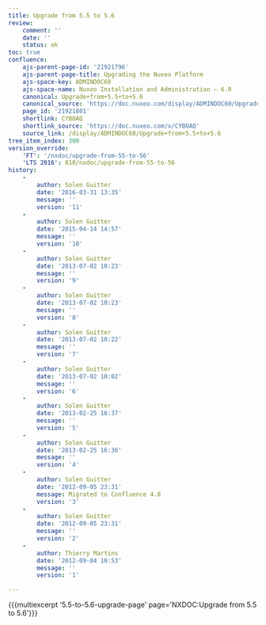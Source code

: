 ```yaml
---
title: Upgrade from 5.5 to 5.6
review:
    comment: ''
    date: ''
    status: ok
toc: true
confluence:
    ajs-parent-page-id: '21921796'
    ajs-parent-page-title: Upgrading the Nuxeo Platform
    ajs-space-key: ADMINDOC60
    ajs-space-name: Nuxeo Installation and Administration — 6.0
    canonical: Upgrade+from+5.5+to+5.6
    canonical_source: 'https://doc.nuxeo.com/display/ADMINDOC60/Upgrade+from+5.5+to+5.6'
    page_id: '21921801'
    shortlink: CYBOAQ
    shortlink_source: 'https://doc.nuxeo.com/x/CYBOAQ'
    source_link: /display/ADMINDOC60/Upgrade+from+5.5+to+5.6
tree_item_index: 300
version_override:
    'FT': '/nxdoc/upgrade-from-55-to-56'
    'LTS 2016': 810/nxdoc/upgrade-from-55-to-56
history:
    -
        author: Solen Guitter
        date: '2016-03-31 13:35'
        message: ''
        version: '11'
    -
        author: Solen Guitter
        date: '2015-04-14 14:57'
        message: ''
        version: '10'
    -
        author: Solen Guitter
        date: '2013-07-02 10:23'
        message: ''
        version: '9'
    -
        author: Solen Guitter
        date: '2013-07-02 10:23'
        message: ''
        version: '8'
    -
        author: Solen Guitter
        date: '2013-07-02 10:22'
        message: ''
        version: '7'
    -
        author: Solen Guitter
        date: '2013-07-02 10:02'
        message: ''
        version: '6'
    -
        author: Solen Guitter
        date: '2013-02-25 16:37'
        message: ''
        version: '5'
    -
        author: Solen Guitter
        date: '2013-02-25 16:36'
        message: ''
        version: '4'
    -
        author: Solen Guitter
        date: '2012-09-05 23:31'
        message: Migrated to Confluence 4.0
        version: '3'
    -
        author: Solen Guitter
        date: '2012-09-05 23:31'
        message: ''
        version: '2'
    -
        author: Thierry Martins
        date: '2012-09-04 10:53'
        message: ''
        version: '1'

---
```

{{{multiexcerpt '5.5-to-5.6-upgrade-page' page='NXDOC:Upgrade from 5.5 to 5.6'}}}

&nbsp;
